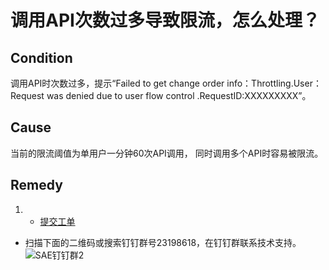 # 调用API次数过多导致限流，怎么处理？

## Condition

调用API时次数过多，提示“Failed to get change order info：Throttling.User：Request was denied due to user flow control .RequestID:XXXXXXXXX”。

## Cause

当前的限流阈值为单用户一分钟60次API调用， 同时调用多个API时容易被限流。

## Remedy

1.  -   [提交工单](https://workorder.console.aliyun.com/)
-   扫描下面的二维码或搜索钉钉群号23198618，在钉钉群联系技术支持。
![SAE钉钉群2](https://static-aliyun-doc.oss-accelerate.aliyuncs.com/assets/img/zh-CN/1176199061/p72048.png)


